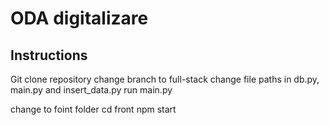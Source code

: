 # ODA digitalizare

## Instructions

Git clone repository
change branch to full-stack 
change file paths in db.py, main.py and insert_data.py
run main.py

change to foint folder cd front
npm start


